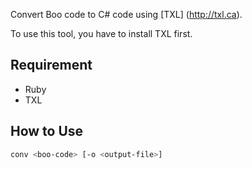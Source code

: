 Convert Boo code to C# code using [TXL] (http://txl.ca).

To use this tool, you have to install TXL first.

## Requirement
 - Ruby
 - TXL

## How to Use

```sh
conv <boo-code> [-o <output-file>]
```

